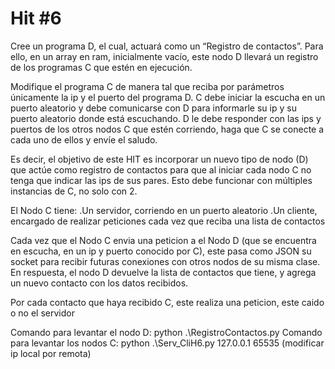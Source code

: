 # Hit #6
Cree un programa D, el cual, actuará como un “Registro de contactos”. Para ello, en un array en ram, inicialmente vacío, este nodo D llevará un registro de los programas C que estén en ejecución. 

Modifique el programa C de manera tal que reciba por parámetros únicamente la ip y el puerto del programa D. C debe iniciar la escucha en un puerto aleatorio y debe comunicarse con D para informarle su ip y su puerto aleatorio donde está escuchando. D le debe responder con las ips y puertos de los otros nodos C que estén corriendo, haga que C se conecte a cada uno de ellos y envíe el saludo.

Es decir, el objetivo de este HIT es incorporar un nuevo tipo de nodo (D) que actúe como registro de contactos para que al iniciar cada nodo C no tenga que indicar las ips de sus pares. Esto debe funcionar con múltiples instancias de C, no solo con 2.

El Nodo C tiene:
    .Un servidor, corriendo en un puerto aleatorio
    .Un cliente, encargado de realizar peticiones cada vez que reciba una lista de contactos

Cada vez que el Nodo C envia una peticion a el Nodo D (que se encuentra en escucha, en un ip y puerto conocido por C), este pasa como JSON su socket para recibir futuras conexiones con otros nodos de su misma clase. En respuesta, el nodo D devuelve la lista de contactos que tiene, y agrega un nuevo contacto con los datos recibidos.

Por cada contacto que haya recibido C, este realiza una peticion, este caido o no el servidor

Comando para levantar el nodo D: python .\RegistroContactos.py
Comando para levantar los nodos C: python .\Serv_CliH6.py 127.0.0.1 65535 (modificar ip local por remota)

